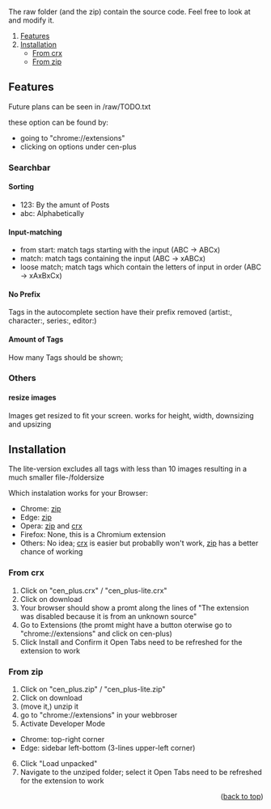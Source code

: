 <a name="readme-top"></a>
The raw folder (and the zip) contain the source code. Feel free to look at and modify it.

<!-- TABLE OF CONTENTS -->
<ol>
   <li><a href="#features">Features</a></li>
   <li>
   <a href="#installation">Installation</a>
   <ul>
      <li><a href="#from-crx">From crx</a></li>
      <li><a href="#from-zip">From zip</a></li>
   </ul>
   </li>
</ol>

<!-- ABOUT THE PROJECT -->
## Features
Future plans can be seen in /raw/TODO.txt

these option can be found by:
* going to "chrome://extensions"
* clicking on options under cen-plus

### Searchbar
#### Sorting
* 123: By the amunt of Posts
* abc: Alphabetically
#### Input-matching
* from start: match tags starting with the input (ABC -> ABCx)
* match: match tags containing the input (ABC -> xABCx)
* loose match; match tags which contain the letters of input in order (ABC -> xAxBxCx)
#### No Prefix
Tags in the autocomplete section have their prefix removed (artist:, character:, series:, editor:)
#### Amount of Tags
How many Tags should be shown;

### Others
#### resize images
Images get resized to fit your screen. works for height, width, downsizing and upsizing

<!-- Installation -->
## Installation
The lite-version excludes all tags with less than 10 images resulting in a much smaller file-/foldersize

Which instalation works for your Browser:
* Chrome: <a href="#from-zip">zip</a>
* Edge: <a href="#from-zip">zip</a>
* Opera: <a href="#from-zip">zip</a> and <a href="#from-crx">crx</a>
* Firefox: None, this is a Chromium extension
* Others: No idea; <a href="#from-crx">crx</a> is easier but probablly won't work, <a href="#from-zip">zip</a> has a better chance of working

### From crx

1. Click on "cen_plus.crx" / "cen_plus-lite.crx"
2. Click on download
3. Your browser should show a promt along the lines of 
   "The extension was disabled because it is from an unknown source"
4. Go to Extensions (the promt might have a button
   oterwise go to "chrome://extensions" and click on cen-plus)
5. Click Install and Confirm it
Open Tabs need to be refreshed for the extension to work

### From zip

1. Click on "cen_plus.zip" / "cen_plus-lite.zip"
2. Click on download
3. (move it,) unzip it
4. go to "chrome://extensions" in your webbroser
5. Activate Developer Mode 
* Chrome: top-right corner
* Edge: sidebar left-bottom (3-lines upper-left corner)
6. Click "Load unpacked"
7. Navigate to the unziped folder; select it
Open Tabs need to be refreshed for the extension to work

<p align="right">(<a href="#readme-top">back to top</a>)</p>
